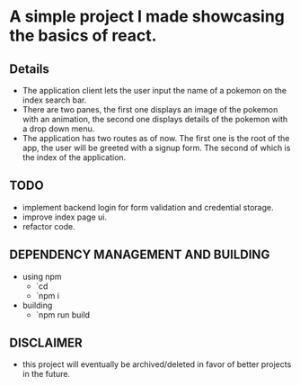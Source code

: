 # A simple project I made showcasing the basics of react.

## Details
- The application client lets the user input the name of a pokemon on the index search bar.
- There are two panes, the first one displays an image of the pokemon with an animation, the second one displays details of the pokemon with a drop down menu.
- The application has two routes as of now. The first one is the root of the app, the user will be greeted with a signup form. The second of which is the index of the application.

## TODO
- implement backend login for form validation and credential storage.
- improve index page ui.
- refactor code.

## DEPENDENCY MANAGEMENT AND BUILDING
- using npm
  - `cd <project-root>
  - `npm i
- building
  - `npm run build

## DISCLAIMER
- this project will eventually be archived/deleted in favor of better projects in the future.
